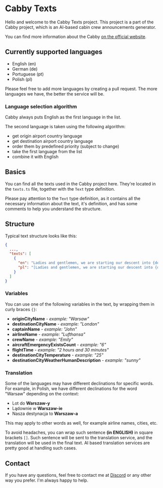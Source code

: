 # Cabby Texts

Hello and welcome to the Cabby Texts project. This project is a part of the Cabby project, which is an AI-based cabin crew announcements generator.

You can find more information about the Cabby [on the official website](https://www.flyingart.dev/cabby).

## Currently supported languages
- English (en)
- German (de)
- Portuguese (pt)
- Polish (pl)

Please feel free to add more languages by creating a pull request. The more languages we have, the better the service will be.

### Language selection algorithm

Cabby always puts English as the first language in the list. 

The second language is taken using the following algorithm:
- get origin airport country language
- get destination airport country language
- order them by predefined priority (subject to change)
- take the first language from the list
- combine it with English

## Basics

You can find all the texts used in the Cabby project here. They're located in the `texts.ts` file, together with the `Text` type definition. 

Please pay attention to the `Text` type definition, as it contains all the necessary information about the text, it's definition, and has some comments to help you understand the structure.

## Structure

Typical text structure looks like this:

```json
{
  ...,
  "texts": [
    {
      "en": "Ladies and gentlemen, we are starting our descent into {destinationCityName}. Please make sure that your seatbelt is fastened and your seat back and tray table are in the upright position. We will collect any remaining service items in a few minutes. Thank you.",
      "pl": "[Ladies and gentlemen, we are starting our descent into {destinationCityName}.] Prosimy o upewnienie się, że Państwa pasy są zapięte, a oparcie fotela i stolik są w pozycji pionowej. Wkrótce zbierzemy śmieci. Dziękujemy."
    }
  ]
}
```

### Variables

You can use one of the following variables in the text, by wrapping them in curly braces `{}`:

- **originCityName** - _example: "Warsaw"_
- **destinationCityName** - _example: "London"_
- **captainName** - _example: "John"_
- **airlineName** - _example: "Lufthansa"_
- **crewName** - _example: "Emily"_
- **aircraftEmergencyExistsCount** - _example: "6"_
- **flightTime** - _example: "2 hours and 30 minutes"_
- **destinationCityTemperature** - _example: "25"_
- **destinationCityWeatherHumanDescription** - _example: "sunny"_

### Translation

Some of the languages may have different declinations for specific words. For example, in Polish, we have different declinations for the word "Warsaw" depending on the context:

- Lot do **Warszaw-y**
- Lądownie w **Warszaw-ie**
- Nasza destynacja to **Warszaw-a**

This may apply to other words as well, for example airline names, cities, etc.

To avoid headaches, you can wrap such sentence **(in ENGLISH)** in square brackets `[]`. Such sentence will be sent to the translation service, and the translation will be used in the final text. AI based translation services are pretty good at handling such cases.

## Contact

If you have any questions, feel free to contact me at [Discord](https://discord.gg/pmAtpESgbH) or any other way you prefer. I'm always happy to help.
